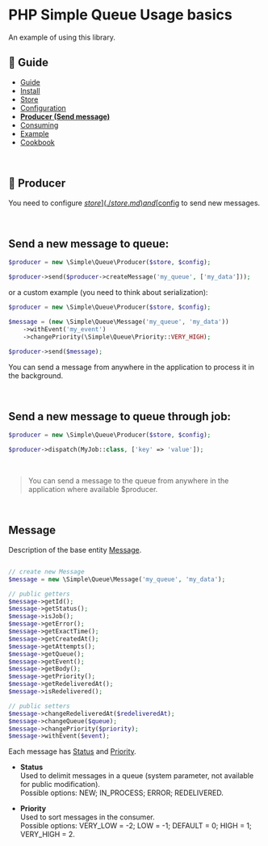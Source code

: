 PHP Simple Queue Usage basics
=============================

An example of using this library.


## :book: Guide

* [Guide](./README.md)
* [Install](./install.md)
* [Store](./store.md)
* [Configuration](./configuration.md)
* **[Producer (Send message)](./producer.md)**
* [Consuming](./consuming.md)
* [Example](./example.md)
* [Cookbook](./cookbook.md)

<br>

## :page_facing_up: Producer

You need to configure [$store](./store.md) and [$config](./configuration.md) to send new messages.

<br>

**Send a new message to queue:**
-------------------------------

```php
$producer = new \Simple\Queue\Producer($store, $config);

$producer->send($producer->createMessage('my_queue', ['my_data']));
```

or a custom example (you need to think about serialization):

```php
$producer = new \Simple\Queue\Producer($store, $config);

$message = (new \Simple\Queue\Message('my_queue', 'my_data'))
    ->withEvent('my_event')
    ->changePriority(\Simple\Queue\Priority::VERY_HIGH);

$producer->send($message);
```

You can send a message from anywhere in the application to process it in the background. 

<br>

**Send a new message to queue through job:**
-------------------------------

```php
$producer = new \Simple\Queue\Producer($store, $config);

$producer->dispatch(MyJob::class, ['key' => 'value']);
```

<br>

> You can send a message to the queue from anywhere in the application where available $producer.

<br>

**Message**
----------------------

Description of the base entity [Message](../../src/Message.php).

```php

// create new Message
$message = new \Simple\Queue\Message('my_queue', 'my_data');

// public getters
$message->getId();
$message->getStatus();
$message->isJob();
$message->getError();
$message->getExactTime();
$message->getCreatedAt();
$message->getAttempts();
$message->getQueue();
$message->getEvent();
$message->getBody();
$message->getPriority();
$message->getRedeliveredAt();
$message->isRedelivered();

// public setters
$message->changeRedeliveredAt($redeliveredAt);
$message->changeQueue($queue);
$message->changePriority($priority);
$message->withEvent($event);
```

Each message has [Status](../../src/Status.php) and [Priority](../../src/Priority.php).

* **Status** <br>
  Used to delimit messages in a queue (system parameter, not available for public modification). <br>
  Possible options: NEW; IN_PROCESS; ERROR; REDELIVERED.


* **Priority** <br>
  Used to sort messages in the consumer. <br>
  Possible options: VERY_LOW = -2; LOW = -1; DEFAULT = 0; HIGH = 1; VERY_HIGH = 2.